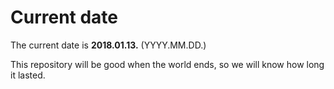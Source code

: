 # Current date

The current date is **2018.01.13.** (YYYY.MM.DD.)

This repository will be good when the world ends, so we will know how long it lasted.